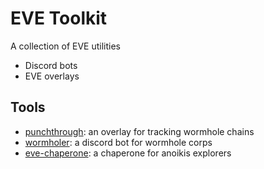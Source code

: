 # EVE Toolkit

A collection of EVE utilities

- Discord bots
- EVE overlays

## Tools
- [punchthrough](https://github.com/EVE-Toolkit/punchthrough): an overlay for tracking wormhole chains
- [wormholer](https://github.com/EVE-Toolkit/wormholer): a discord bot for wormhole corps
- [eve-chaperone](https://github.com/EVE-Toolkit/eve-chaperone): a chaperone for anoikis explorers
